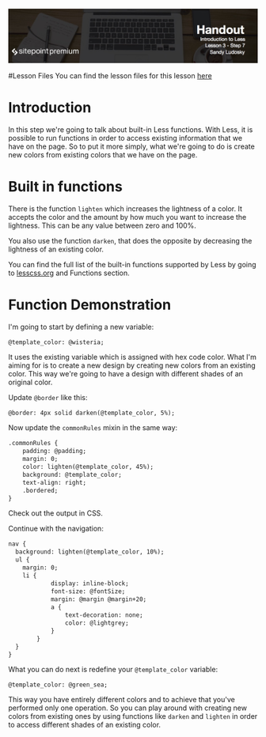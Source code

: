 ![](Introduction_to_Less/headers/3-7.jpg)

#Lesson Files
You can find the lesson files for this lesson [here](https://github.com/learnable-content/introduction-to-less/tree/lesson1.1/intro%20to%20less%20-%20code%20samples/lesson2.7)

# Introduction

In this step we're going to talk about built-in Less functions. With Less, it is possible to run functions in order to access existing information that we have on the page. So to put it more simply, what we're going to do is create new colors from existing colors that we have on the page.

# Built in functions

There is the function `lighten` which increases the lightness of a color. It accepts the color and the amount by how much you want to increase the lightness. This can be any value between zero and  100%.

You also use the function `darken`, that does the opposite by decreasing the lightness of an existing color.

You can find the full list of the built-in functions supported by Less by going to [lesscss.org](http://lesscss.org) and Functions section.

# Function Demonstration

I'm going to start by defining a new variable:

```less
@template_color: @wisteria;
```

It uses the existing variable which is assigned with hex code color. What I'm aiming for is to create a new design by creating new colors from an existing color. This way we're going to have a design with different shades of an original color.

Update `@border` like this:

```less
@border: 4px solid darken(@template_color, 5%);
```

Now update the `commonRules` mixin in the same way:

```less
.commonRules {
	padding: @padding;
	margin: 0;
	color: lighten(@template_color, 45%); 
	background: @template_color;
	text-align: right;
	.bordered;
}
```

Check out the output in CSS.

Continue with the navigation:

```less
nav {
  background: lighten(@template_color, 10%);
  ul {
  	margin: 0;
  	li {
			display: inline-block;
			font-size: @fontSize;
			margin: @margin @margin+20;
			a {
				text-decoration: none;
				color: @lightgrey;
			}
		}
  }
}
```

What you can do next is redefine your `@template_color` variable:

```less
@template_color: @green_sea;
```

This way you have entirely different colors and to achieve that you've performed only one operation. So you can play around with creating new colors from existing ones by using functions like `darken` and `lighten` in order to access different shades of an existing color.
